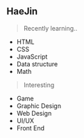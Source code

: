 ## HaeJin

> Recently learning..
- HTML 
- CSS
- JavaScript 
- Data structure
- Math

> Interesting
- Game
- Graphic Design
- Web Design
- UI/UX
- Front End


<!---
KHyan/KHyan is a ✨ special ✨ repository because its `README.md` (this file) appears on your GitHub profile.
You can click the Preview link to take a look at your changes.
--->
